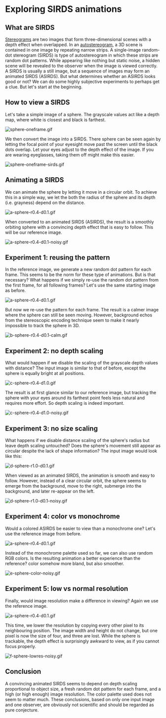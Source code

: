 # Exploring SIRDS animations

## What are SIRDS
[Stereograms](https://en.wikipedia.org/wiki/Stereoscopy) are two images that form three-dimensional scenes with a depth effect when overlapped.
In an [autostereogram](https://en.wikipedia.org/wiki/Autostereogram), a 3D scene is contained in one image by repeating narrow strips.
A single-image random-dot stereogram (SIRDS) is type of autostereogram in which these strips are random dot patterns.
While appearing like nothing but static noise, a hidden scene will be revealed to the observer when the image is viewed correctly.
A SIRDS is usually a still image, but a sequence of images may form an animated SIRDS (ASIRDS).
But what determines whether an ASIRDS looks good or not?
We can do some highly subjective experiments to perhaps get a clue.
But let's start at the beginning.

## How to view a SIRDS

Let's take a simple image of a sphere.
The grayscale values act like a depth map, where white is closest and black is farthest.

![sphere-oneframe.gif](gifs/sphere-oneframe.gif)

We then convert the image into a SIRDS.
There sphere can be seen again by letting the focal point of your eyesight move past the screen until the black dots overlap.
Let your eyes adjust to the depth effect of the image.
If you are wearing eyeglasses, taking them off might make this easier.

![sphere-oneframe-sirds.gif](gifs/sphere-oneframe-sirds.gif)

## Animating a SIRDS

We can animate the sphere by letting it move in a circular orbit.
To achieve this in a simple way, we let the both the radius of the sphere and its depth (i.e. grayness) depend on the distance.

![a-sphere-r0.4-d0.1.gif](gifs/a-sphere-r0.4-d0.1.gif)

When converted to an animated SIRDS (ASIRDS), the result is a smoothly orbiting sphere with a convincing depth effect that is easy to follow.
This will be our reference image.

![a-sphere-r0.4-d0.1-noisy.gif](gifs/a-sphere-r0.4-d0.1-noisy.gif)

## Experiment 1: reusing the pattern

In the reference image, we generate a new random dot pattern for each frame.
This seems to be the norm for these type of animations.
But is that necessary?
What happens if we simply re-use the random dot pattern from the first frame, for all following frames?
Let's use the same starting image as before.

![a-sphere-r0.4-d0.1.gif](gifs/a-sphere-r0.4-d0.1.gif)

But now we re-use the pattern for each frame. The result is a calmer image where the sphere can still be seen moving.
However, background echos from the stereoscopic encoding technique seem to make it nearly impossible to track the sphere in 3D.

![b-sphere-r0.4-d0.1-calm.gif](gifs/b-sphere-r0.4-d0.1-calm.gif)

## Experiment 2: no depth scaling

What would happen if we disable the scaling of the grayscale depth values with distance?
The input image is similar to that of before, except the sphere is equally bright at all positions.

![c-sphere-r0.4-d1.0.gif](gifs/c-sphere-r0.4-d1.0.gif)

The result is at first glance similar to our reference image, but tracking the sphere with your eyes around its farthest point feels less natural and requires more effort.
So depth scaling is indeed important.

![c-sphere-r0.4-d1.0-noisy.gif](gifs/c-sphere-r0.4-d1.0-noisy.gif)

## Experiment 3: no size scaling

What happens if we disable distance scaling of the sphere's radius but leave depth scaling untouched?
Does the sphere's movement still appear as circular despite the lack of shape information?
The input image would look like this:

![d-sphere-r1.0-d0.1.gif](gifs/d-sphere-r1.0-d0.1.gif)

When viewed as an animated SIRDS, the animation is smooth and easy to follow.
However, instead of a clear circular orbit, the sphere seems to emerge from the background, move to the right, submerge into the background, and later re-appear on the left.

![d-sphere-r1.0-d0.1-noisy.gif](gifs/d-sphere-r1.0-d0.1-noisy.gif)

## Experiment 4: color vs monochrome

Would a colored ASIRDS be easier to view than a monochrome one?
Let's use the reference image from before.

![a-sphere-r0.4-d0.1.gif](gifs/a-sphere-r0.4-d0.1.gif)

Instead of the monochrome palette used so far, we can also use random RGB colors.
Is the resulting animation a better experience than the reference?
color somehow more bland, but also smoother.

![e-sphere-color-noisy.gif](gifs/e-sphere-color-noisy.gif)

## Experiment 5: low vs normal resolution

Finally, would image resolution make a difference in viewing?
Again we use the reference image.

![a-sphere-r0.4-d0.1.gif](gifs/a-sphere-r0.4-d0.1.gif)

This time, we lower the resolution by copying every other pixel to its neighbouring position.
The image width and height do not change, but one pixel is now the size of four, and three are lost.
While the sphere is trackable, the depth effect is surprisingly awkward to view, as if you cannot focus properly.

![f-sphere-lowres-noisy.gif](gifs/f-sphere-lowres-noisy.gif)

## Conclusion

A convincing animated SIRDS seems to depend on depth scaling proportional to object size, a fresh random dot pattern for each frame, and a high (or high enough) image resolution.
The color palette used does not seem to matter much.
These conclusions, based on only one input image and one observer, are obviously not scientific and should be regarded as pure conjecture.
